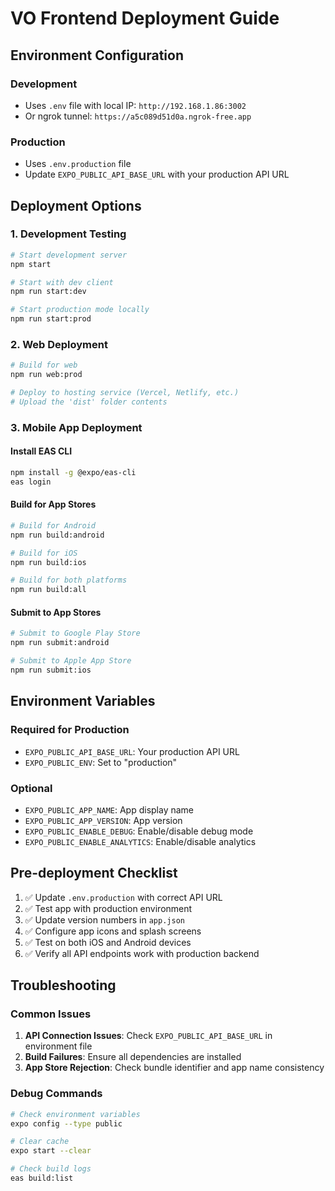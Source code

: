 # VO Frontend Deployment Guide

## Environment Configuration

### Development
- Uses `.env` file with local IP: `http://192.168.1.86:3002`
- Or ngrok tunnel: `https://a5c089d51d0a.ngrok-free.app`

### Production
- Uses `.env.production` file
- Update `EXPO_PUBLIC_API_BASE_URL` with your production API URL

## Deployment Options

### 1. Development Testing
```bash
# Start development server
npm start

# Start with dev client
npm run start:dev

# Start production mode locally
npm run start:prod
```

### 2. Web Deployment
```bash
# Build for web
npm run web:prod

# Deploy to hosting service (Vercel, Netlify, etc.)
# Upload the 'dist' folder contents
```

### 3. Mobile App Deployment

#### Install EAS CLI
```bash
npm install -g @expo/eas-cli
eas login
```

#### Build for App Stores
```bash
# Build for Android
npm run build:android

# Build for iOS
npm run build:ios

# Build for both platforms
npm run build:all
```

#### Submit to App Stores
```bash
# Submit to Google Play Store
npm run submit:android

# Submit to Apple App Store
npm run submit:ios
```

## Environment Variables

### Required for Production
- `EXPO_PUBLIC_API_BASE_URL`: Your production API URL
- `EXPO_PUBLIC_ENV`: Set to "production"

### Optional
- `EXPO_PUBLIC_APP_NAME`: App display name
- `EXPO_PUBLIC_APP_VERSION`: App version
- `EXPO_PUBLIC_ENABLE_DEBUG`: Enable/disable debug mode
- `EXPO_PUBLIC_ENABLE_ANALYTICS`: Enable/disable analytics

## Pre-deployment Checklist

1. ✅ Update `.env.production` with correct API URL
2. ✅ Test app with production environment
3. ✅ Update version numbers in `app.json`
4. ✅ Configure app icons and splash screens
5. ✅ Test on both iOS and Android devices
6. ✅ Verify all API endpoints work with production backend

## Troubleshooting

### Common Issues
1. **API Connection Issues**: Check `EXPO_PUBLIC_API_BASE_URL` in environment file
2. **Build Failures**: Ensure all dependencies are installed
3. **App Store Rejection**: Check bundle identifier and app name consistency

### Debug Commands
```bash
# Check environment variables
expo config --type public

# Clear cache
expo start --clear

# Check build logs
eas build:list
```

